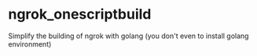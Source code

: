 # ngrok_onescriptbuild
Simplify the building of ngrok with golang (you don't even to install golang environment)
